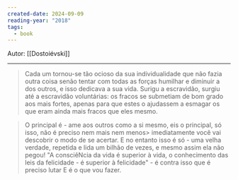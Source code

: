 ```yaml
---
created-date: 2024-09-09
reading-year: "2018"
tags:
  - book
---
```


Autor: [[Dostoiévski]]

---


> Cada um tornou-se tão ocioso da sua individualidade que não fazia outra coisa senão tentar com todas as forças humilhar e diminuir a dos outros, e isso dedicava a sua vida. Surigu a escravidão, surgiu até a escravidão voluntárias: os fracos se submetiam de bom grado aos mais fortes, apenas para que estes o ajudassem a esmagar os que eram ainda mais fracos que eles mesmo.


> O principal é - ame aos outros como a si mesmo, eis o principal, só isso, não é preciso nem mais nem menos> imediatamente você vai descobrir o modo de se acertar. E no entanto isso é só - uma velha verdade, repetida e lida um bilhão de vezes, e mesmo assim ela não pegou! "A consciêNcia da vida é superior à vida, o conhecimento das leis da felicidade - é superior à felicidade" - é contra isso que é preciso lutar E é o que vou fazer.